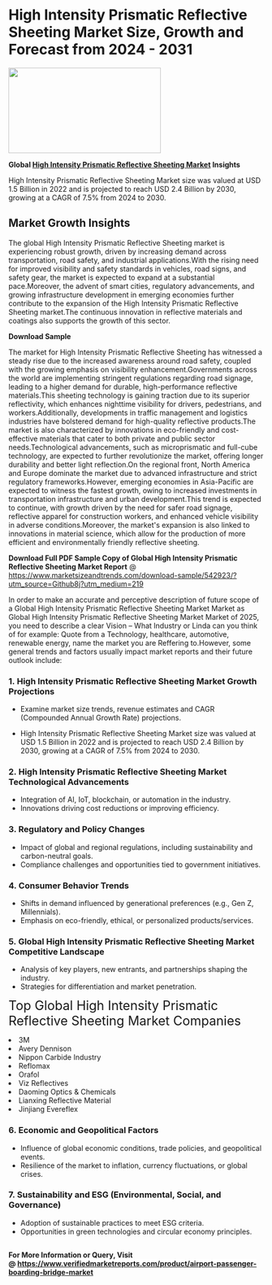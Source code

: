 <H1>High Intensity Prismatic Reflective Sheeting Market Size, Growth and Forecast from 2024 - 2031</H1><img class="aligncenter size-medium wp-image-584254" src="https://thirdeyenews.in/wp-content/uploads/2024/09/Global-Market-Research-300x168.jpeg" alt="" width="300" height="168" /><p><strong>Global&nbsp;<a href="https://www.marketsizeandtrends.com/download-sample/542923/?utm_source=Github8j?utm_medium=219">High Intensity Prismatic Reflective Sheeting Market</a> Insights</strong></p><p>High Intensity Prismatic Reflective Sheeting Market size was valued at USD 1.5 Billion in 2022 and is projected to reach USD 2.4 Billion by 2030, growing at a CAGR of 7.5% from 2024 to 2030.</p><p><h2>Market Growth Insights</h2> <p>The global High Intensity Prismatic Reflective Sheeting market is experiencing robust growth, driven by increasing demand across transportation, road safety, and industrial applications.With the rising need for improved visibility and safety standards in vehicles, road signs, and safety gear, the market is expected to expand at a substantial pace.Moreover, the advent of smart cities, regulatory advancements, and growing infrastructure development in emerging economies further contribute to the expansion of the High Intensity Prismatic Reflective Sheeting market.The continuous innovation in reflective materials and coatings also supports the growth of this sector.</p> <p><strong>Download Sample</strong></p> <p>The market for High Intensity Prismatic Reflective Sheeting has witnessed a steady rise due to the increased awareness around road safety, coupled with the growing emphasis on visibility enhancement.Governments across the world are implementing stringent regulations regarding road signage, leading to a higher demand for durable, high-performance reflective materials.This sheeting technology is gaining traction due to its superior reflectivity, which enhances nighttime visibility for drivers, pedestrians, and workers.Additionally, developments in traffic management and logistics industries have bolstered demand for high-quality reflective products.The market is also characterized by innovations in eco-friendly and cost-effective materials that cater to both private and public sector needs.Technological advancements, such as microprismatic and full-cube technology, are expected to further revolutionize the market, offering longer durability and better light reflection.On the regional front, North America and Europe dominate the market due to advanced infrastructure and strict regulatory frameworks.However, emerging economies in Asia-Pacific are expected to witness the fastest growth, owing to increased investments in transportation infrastructure and urban development.This trend is expected to continue, with growth driven by the need for safer road signage, reflective apparel for construction workers, and enhanced vehicle visibility in adverse conditions.Moreover, the market's expansion is also linked to innovations in material science, which allow for the production of more efficient and environmentally friendly reflective sheeting.<p><span class=""><strong>Download Full PDF Sample Copy of Global High Intensity Prismatic Reflective Sheeting Market Report</strong> @ <a href="https://www.marketsizeandtrends.com/download-sample/542923/?utm_source=Github8j?utm_medium=219" target="_blank">https://www.marketsizeandtrends.com/download-sample/542923/?utm_source=Github8j?utm_medium=219</a></span></p><p>In order to make an accurate and perceptive description of future scope of a Global&nbsp;High Intensity Prismatic Reflective Sheeting Market Market as Global&nbsp;High Intensity Prismatic Reflective Sheeting Market Market of 2025, you need to describe a clear Vision &ndash; What Industry or Linda can you think of for example: Quote from a Technology, healthcare, automotive, renewable energy, name the market you are Reffering to.However, some general trends and factors usually impact market reports and their future outlook include:</p><h3>1.&nbsp;<strong>High Intensity Prismatic Reflective Sheeting Market Growth Projections</strong></h3><ul><li>Examine market size trends, revenue estimates and CAGR (Compounded Annual Growth Rate) projections.</li><li><p>High Intensity Prismatic Reflective Sheeting Market size was valued at USD 1.5 Billion in 2022 and is projected to reach USD 2.4 Billion by 2030, growing at a CAGR of 7.5% from 2024 to 2030.</p></li></ul><h3>2.&nbsp;<strong>High Intensity Prismatic Reflective Sheeting Market Technological Advancements</strong></h3><ul><li>Integration of AI, IoT, blockchain, or automation in the industry.</li><li>Innovations driving cost reductions or improving efficiency.</li></ul><h3>3.&nbsp;<strong>Regulatory and Policy Changes</strong></h3><ul><li>Impact of global and regional regulations, including sustainability and carbon-neutral goals.</li><li>Compliance challenges and opportunities tied to government initiatives.</li></ul><h3>4.&nbsp;<strong>Consumer Behavior Trends</strong></h3><ul><li>Shifts in demand influenced by generational preferences (e.g., Gen Z, Millennials).</li><li>Emphasis on eco-friendly, ethical, or personalized products/services.</li></ul><h3>5.&nbsp;<strong>Global High Intensity Prismatic Reflective Sheeting Market Competitive Landscape</strong></h3><ul><li>Analysis of key players, new entrants, and partnerships shaping the industry.</li><li>Strategies for differentiation and market penetration.</li></ul><p data-pm-slice="1 1 []"><span style="color: inherit; font-family: inherit; font-size: 25px;">Top Global High Intensity Prismatic Reflective Sheeting Market Companies</span></p><div class="" data-test-id=""><p><li>3M</li><li> Avery Dennison</li><li> Nippon Carbide Industry</li><li> Reflomax</li><li> Orafol</li><li> Viz Reflectives</li><li> Daoming Optics & Chemicals</li><li> Lianxing Reflective Material</li><li> Jinjiang Evereflex</li></p></div><h3>6.&nbsp;<strong>Economic and Geopolitical Factors</strong></h3><ul><li>Influence of global economic conditions, trade policies, and geopolitical events.</li><li>Resilience of the market to inflation, currency fluctuations, or global crises.</li></ul><h3>7.&nbsp;<strong>Sustainability and ESG (Environmental, Social, and Governance)</strong></h3><ul><li>Adoption of sustainable practices to meet ESG criteria.</li><li>Opportunities in green technologies and circular economy principles.</li></ul><h2><strong style="font-size: 14px;">For More Information or Query, Visit @&nbsp;</strong><a style="background-color: #ffffff; font-size: 14px;" href="https://www.marketsizeandtrends.com/report/high-intensity-prismatic-reflective-sheeting-market/" target="_blank">https://www.verifiedmarketreports.com/product/airport-passenger-boarding-bridge-market</a></h2>